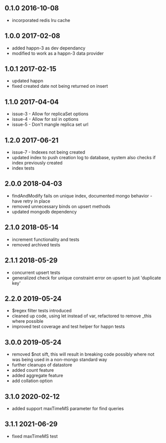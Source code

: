 0.1.0 2016-10-08
----------------
- incorporated redis lru cache

1.0.0 2017-02-08
----------------
- added happn-3 as dev dependancy
- modified to work as a happn-3 data provider

1.0.1 2017-02-15
----------------
- updated happn
- fixed created date not being returned on insert

1.1.0 2017-04-04
----------------
- issue-3 - Allow for replicaSet options
- issue-4 - Allow for ssl in options
- issue-5 - Don't mangle replica set url

1.2.0 2017-06-21
----------------
- issue-7 - Indexes not being created
- updated index to push creation log to database, system also checks if index previously created
- index tests

2.0.0 2018-04-03
----------------
- findAndModify fails on unique index, documented mongo behavior - have retry in place
- removed unnecessary binds on upsert methods
- updated mongodb dependency

2.1.0 2018-05-14
----------------
- increment functionality and tests
- removed archived tests

2.1.1 2018-05-29
----------------
- concurrent upsert tests
- generalized check for unique constraint error on upsert to just 'duplicate key'

2.2.0 2019-05-24
----------------
- $regex filter tests introduced
- cleaned up code, using let instead of var, refactored to remove \_this where possible
- improved test coverage and test helper for happn tests

3.0.0 2019-05-24
----------------
- removed $not sift, this will result in breaking code possibly where not was being used in a non-mongo standard way
- further cleanups of datastore
- added count feature
- added aggregate feature
- add collation option

3.1.0 2020-02-12
----------------
- added support maxTimeMS parameter for find queries

3.1.1 2021-06-29
----------------
- fixed maxTimeMS test
